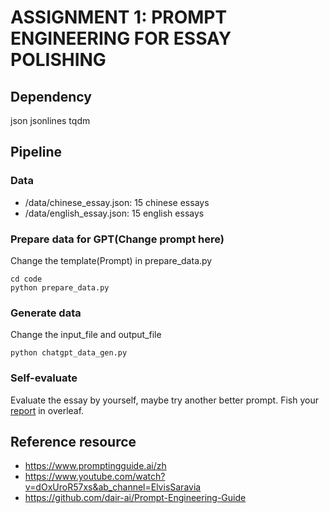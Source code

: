 # ASSIGNMENT 1: PROMPT ENGINEERING FOR ESSAY POLISHING

## Dependency
json jsonlines tqdm

## Pipeline

### Data
- /data/chinese_essay.json: 15 chinese essays
- /data/english_essay.json: 15 english essays

### Prepare data for GPT(Change prompt here)

Change the template(Prompt) in prepare_data.py
```
cd code
python prepare_data.py
```

### Generate data

Change the input_file and output_file
```
python chatgpt_data_gen.py
```

### Self-evaluate

Evaluate the essay by yourself, maybe try another better prompt.
Fish your [report](https://www.overleaf.com/read/mndnznyqtcxj) in overleaf.

## Reference resource

- https://www.promptingguide.ai/zh
- https://www.youtube.com/watch?v=dOxUroR57xs&ab_channel=ElvisSaravia
- https://github.com/dair-ai/Prompt-Engineering-Guide



